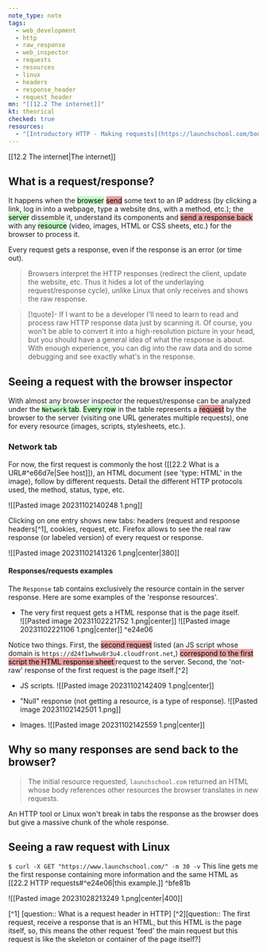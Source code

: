 ```yaml
---
note_type: note
tags:
  - web_development
  - http
  - raw_response
  - web_inspector
  - requests
  - resources
  - linux
  - headers
  - response_header
  - request_header
mn: "[[12.2 The internet]]"
kt: theorical
checked: true
resources:
  - "[Introductory HTTP - Making requests](https://launchschool.com/books/http/read/making_requests)"
---
```

[[12.2 The internet|The internet]]
## What is a request/response?
It happens when the <mark style="background: #00FF0F3B;">browser</mark> <mark style="background: #D23D3D78;">send</mark> some text to an IP address (by clicking a link, log in into a webpage, type a website dns, with a method, etc.);  the <mark style="background: #00FF0F3B;">server</mark> dissemble it, understand its components and <mark style="background: #D23D3D78;">send a response back</mark> with any <mark style="background: #00FF0F3B;">resource</mark> (video, images, HTML or CSS sheets, etc.) for the browser to process it. 

Every request gets a response, even if the response is an error (or time out).  

>Browsers interpret the HTTP responses (redirect the client, update the website, etc. Thus it hides a lot of the underlaying request/response cycle), unlike Linux that only receives and shows the raw response. 

>[!quote]- If I want to be a developer
>I'll need to learn to read and process raw HTTP response data just by scanning it. Of course, you won't be able to convert it into a high-resolution picture in your head, but you should have a general idea of what the response is about. With enough experience, you can dig into the raw data and do some debugging and see exactly what's in the response.

## Seeing a request with the browser inspector
With almost any browser inspector the request/response can be analyzed under the <mark style="background: #00FF0F3B;">`Network` tab</mark>. <mark style="background: #00FF0F3B;">Every row</mark> in the table represents a <mark style="background: #D23D3D78;">request</mark> by the browser to the server (visiting one URL generates multiple requests), one for every resource (images, scripts, stylesheets, etc.). 

### Network tab

For now, the first request is commonly the host ([[22.2 What is a URL#^e66d7e|See host]]), an HTML document (see 'type: HTML' in the image), follow by different requests. Detail the different HTTP protocols used, the method, status, type, etc. 

![[Pasted image 20231102140248 1.png]]
 
Clicking on one entry shows new tabs: headers (request and response headers[^1], cookies, request, etc. Firefox allows to see the real raw response (or labeled version) of every request or response. 

![[Pasted image 20231102141326 1.png|center|380]]

#### Responses/requests examples
The `Response` tab contains exclusively the resource contain in the server response. Here are some examples of the 'response resources'.

- The very first request gets a HTML response that is the page itself.  
![[Pasted image 20231102221752 1.png|center]]
![[Pasted image 20231102221106 1.png|center]] ^e24e06

Notice two things. First, the <mark style="background: #D23D3D78;">second request</mark> listed (an JS script whose domain is `https://d24f1whwu8r3u4.cloudfront.net`,) <mark style="background: #D23D3D78;">correspond to the first script the HTML response sheet </mark>request to the server. Second, the 'not-raw' response of the first request is the page itself.[^2]

- JS scripts.
![[Pasted image 20231102142409 1.png|center]]

- "Null" response (not getting a resource, is a type of response).
![[Pasted image 20231102142501 1.png]]

- Images.
![[Pasted image 20231102142559 1.png|center]]

## Why so many responses are send back to the browser?
>The initial resource requested, `launchschool.com` returned an HTML whose body references other resources the browser translates in new requests. 

An HTTP tool or Linux won't break in tabs the response as the browser does but give a massive chunk of the whole response. 
## Seeing a raw request with Linux 
`$ curl -X GET "https://www.launchschool.com/" -m 30 -v` This line gets me the first response containing more information and the same HTML as [[22.2 HTTP requests#^e24e06|this example.]] ^bfe81b

![[Pasted image 20231028213249 1.png|center|400]]

[^1] [question:: What is a request header in HTTP]
[^2][question:: The first request, receive a response that is an HTML, but this HTML is the page itself, so, this means the other request 'feed' the main request but this request is like the skeleton or container of the page itself?]
